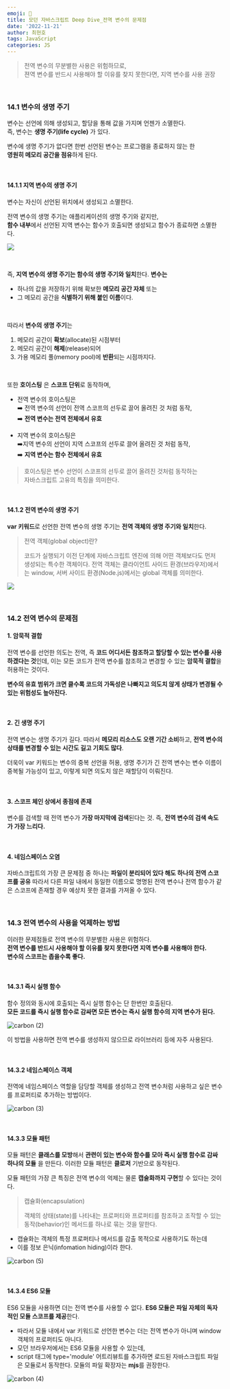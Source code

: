 ```yaml
---
emoji: 📖
title: 모던 자바스크립트 Deep Dive_전역 변수의 문제점
date: '2022-11-21'
author: 최현호
tags: JavaScript
categories: JS
---
```


> 전역 변수의 무분별한 사용은 위험하므로, <br> 젼역 변수를 반드시 사용해야 할 이유를 찾지 못한다면, 지역 변수를 사용 권장

<br>

### 14.1 변수의 생명 주기

변수는 선언에 의해 생성되고, 할당을 통해 값을 가지며 언젠가 소멸한다. <br>
즉, 변수는 **생명 주기(life cycle)**</span> 가 있다.

변수에 생명 주기가 없다면 한번 선언된 변수는 프로그램을 종료하지 않는 한 <br> **영원히 메모리 공간을 점유**하게 된다.

<br>

#### 14.1.1 지역 변수의 생명 주기

변수는 자신이 선언된 위치에서 생성되고 소멸한다.

전역 변수의 생명 주기는 애플리케이션의 생명 주기와 같지만,  
**함수 내부**에서 선언된 지역 변수는 함수가 호출되면 생성되고 함수가 종료하면 소멸</span>한다.

![](https://velog.velcdn.com/images/hoho_0815/post/20fa94cd-39b4-4d77-a3b4-117b210c63d3/image.png)

<br>

즉, **지역 변수의 생명 주기는 함수의 생명 주기와 일치**</span>한다. **변수는**

- 하나의 값을 저장하기 위해 확보한 **메모리 공간 자체**</span> 또는
- 그 메모리 공간을 **식별하기 위해 붙인 이름**이다.

<br>

따라서 **변수의 생명 주기**는

1. 메모리 공간이 **확보**</span>(allocate)된 시점부터
2. 메모리 공간이 **해제**</span>(release)되어
3. 가용 메모리 풀(memory pool)에 **반환**</span>되는 시점까지다.

<br>

또한 **호이스팅**</span> 은 **스코프 단위**로 동작하며,

- 전역 변수의 호이스팅은</span> <br>
  ➡️ 전역 변수의 선언이 전역 스코프의 선두로 끌어 올려진 것 처럼 동작, <br>
  ➡️ **전역 변수는 전역 전체에서 유효**

- 지역 변수의 호이스팅은</span> <br>
  ➡️지역 변수의 선언이 지역 스코프의 선두로 끌어 올려진 것 처럼 동작, <br>
  ➡️ **지역 변수는 함수 전체에서 유효**

> 호이스팅은 변수 선언이 스코프의 선두로 끌어 올려진 것처럼 동작하는<br> 자바스크립트 고유의 특징을 의미한다.

<br>

#### 14.1.2 전역 변수의 생명 주기

**var 키워드**로 선언한 전역 변수의 생명 주기는 **전역 객체의 생명 주기와 일치**한다.

> 전역 객체(global object)란?
>
> 코드가 실행되기 이전 단계에 자바스크립트 엔진에 의해 어떤 객체보다도 먼저 생성되는 특수한 객체이다. 전역 객체는 클라이언트 사이드 환경(브라우저)에서는 window, 서버 사이드 환경(Node.js)에서는 global 객체를 의미한다.

![](https://velog.velcdn.com/images/hoho_0815/post/88f775dc-83d3-4bfe-97d6-b8fff7433741/image.png)

<br>

### 14.2 전역 변수의 문제점

#### **1\. 암묵적 결합**

전역 변수를 선언한 의도는 전역, 즉 **코드 어디서든 참조하고 할당할 수 있는 변수를 사용하겠다는 것**</span>인데, 이는 모든 코드가 전역 변수를 참조하고 변경할 수 있는 **암묵적 결합**을 허용하는 것이다.

**변수의 유효 범위가 크면 클수록 코드의 가독성은 나빠지고 의도치 않게 상태가 변경될 수 있는 위험성도 높아진다.**

<br>

#### **2\. 긴 생명 주기**

전역 변수는 생명 주기가 길다. 따라서 **메모리 리소스도 오랜 기간 소비**</span>하고, **전역 변수의 상태를 변경할 수 있는 시간도 길고 기회도 많다**</span>.

더욱이 var 키워드는 변수의 중복 선언을 허용, 생명 주기가 긴 전역 변수는 변수 이름이 중복될 가능성이 있고, 이렇게 되면 의도치 않은 재할당이 이뤄진다.

<br>

#### **3.** **스코프 체인 상에서 종점에 존재**

변수를 검색할 때 전역 변수가 **가장 마지막에 검색**된다는 것. 즉, **전역 변수의 검색 속도가 가장 느리다.**</span>

<br>

#### **4.** **네임스페이스 오염**

자바스크립트의 가장 큰 문제점 중 하나는 **파일이 분리되어 있다 해도 하나의 전역 스코프를 공유**</span>
따라서 다른 파일 내에서 동일한 이름으로 명명된 전역 변수나 전역 함수가 같은 스코프에 존재할 경우 예상치 못한 결과를 가져올 수 있다.

<br>

### 14.3 전역 변수의 사용을 억제하는 방법

이러한 문제점들로 전역 변수의 무분별한 사용은 위험하다.  
**전역 변수를 반드시 사용해야 할 이유를 찾지 못한다면 지역 변수를 사용해야 한다.  
변수의 스코프는 좁을수록 좋다.</span>**

<br>

#### 14.3.1 즉시 실행 함수

함수 정의와 동시에 호출되는 즉시 실행 함수는 단 한번만 호출된다.  
**모든 코드를 즉시 실행 함수로 감싸면 모든 변수는 즉시 실행 함수의 지역 변수가 된다.**

![carbon (2)](https://user-images.githubusercontent.com/87301268/225514826-5d123f15-66b8-4f34-8021-76611dbac5b7.png)

이 방법을 사용하면 전역 변수를 생성하지 않으므로 라이브러리 등에 자주 사용된다.

<br>

#### 14.3.2 네임스페이스 객체

전역에 네임스페이스 역할을 담당할 객체를 생성하고 전역 변수처럼 사용하고 싶은 변수를 프로퍼티로 추가하는 방법</span>이다.

![carbon (3)](https://user-images.githubusercontent.com/87301268/225514831-531099eb-1d71-4752-bb55-e3cace59f9e9.png)

<br>

#### 14.3.3 모듈 패턴

모듈 패턴은 **클래스를 모방**해서 **관련이 있는 변수와 함수를 모아 즉시 실행 함수로 감싸 하나의 모듈</span>** 을 만든다. 이러한 모듈 패턴은 **클로저** 기반으로 동작된다.

모듈 패턴의 가장 큰 특징은 전역 변수의 억제는 물론 **캡술화까지 구현**</span>할 수 있다는 것이다.

> 캡슐화(encapsulation)
>
> 객체의 상태(state)를 나타내는 프로퍼티와 프로퍼티를 참조하고 조작할 수 있는 동작(behavior)인 메서드를 하나로 묶는 것을 말한다.

- 캡슐화는 객체의 특정 프로퍼티나 메서드를 감출 목적으로 사용하기도 하는데
- 이를 정보 은닉(infomation hiding)</span>이라 한다.

![carbon (5)](https://user-images.githubusercontent.com/87301268/225517159-7e151885-29f7-4864-93d0-183f20ef0901.png)

<br>

#### 14.3.4 ES6 모듈

ES6 모듈을 사용하면 더는 전역 변수를 사용할 수 없다. **ES6 모듈은 파일 자체의 독자적인 모듈 스코프를 제공**한다.

- 따라서 모듈 내에서 var 키워드로 선언한 변수는 더는 전역 변수가 아니며 window 객체의 프로퍼티도 아니다.
- 모던 브라우저에서는 ES6 모듈을 사용할 수 있는데,
- script 태그에 type='module'</span> 어트리뷰트를 추가하면 로드된 자바스크립트 파일은 모듈로서 동작한다. 모듈의 파일 확장자는 **mjs**를 권장한다.

![carbon (4)](https://user-images.githubusercontent.com/87301268/225514834-1676c9e1-487b-4005-b0cd-31bcb753784a.png)

<br>

```toc

```
